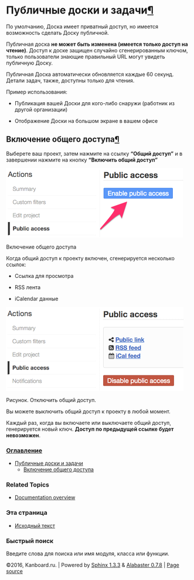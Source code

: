 Публичные доски и задачи[¶](#sharing-boards-and-tasks "Ссылка на этот заголовок")
=================================================================================

По умолчанию, Доска имеет приватный доступ, но имеется возможность
сделать Доску публичной.

Публичная доска **не может быть изменена (имеется только доступ на
чтение)**. Доступ к доске защищен случайно сгенерированным ключом,
только пользователи знающие правильный URL могут увидеть публичную
Доску.

Публичная Доска автоматически обновляется каждые 60 секунд. Детали
задач, также, доступны только для чтения.

Пример использования:

-   Публикация вашей Доски для кого-либо снаружи (работник из другой
    организации)

-   Отображение Доски на большом экране в вашем офисе

Включение общего доступа[¶](#enable-public-access "Ссылка на этот заголовок")
-----------------------------------------------------------------------------

Выберете ваш проект, затем нажмите на ссылку **“Общий доступ”** и в
завершении нажмите на кнопку **“Включить общий доступ”**

![Enable public access](_images/project-enable-sharing.png)

Включение общего доступа

Когда общий доступ к проекту включен, сгенерируется несколько ссылок:

-   Ссылка для просмотра

-   RSS лента

-   iCalendar данные

![Disable public access](_images/project-disable-sharing.png)

Рисунок. Отключить общий доступ.

Вы можете выключить общий доступ к проекту в любой момент.

Каждый раз, когда вы включаете или выключаете общий доступ, генерируется
новый ключ. **Доступ по предыдущей ссылке будет невозможен**.

### [Оглавление](index.html)

-   [Публичные доски и задачи](#)
    -   [Включение общего доступа](#enable-public-access)

### Related Topics

-   [Documentation overview](index.html)

### Эта страница

-   [Исходный текст](_sources/sharing-projects.txt)

### Быстрый поиск

Введите слова для поиска или имя модуля, класса или функции.

©2016, Kanboard.ru. | Powered by [Sphinx 1.3.3](http://sphinx-doc.org/)
& [Alabaster 0.7.8](https://github.com/bitprophet/alabaster) | [Page
source](_sources/sharing-projects.txt)
